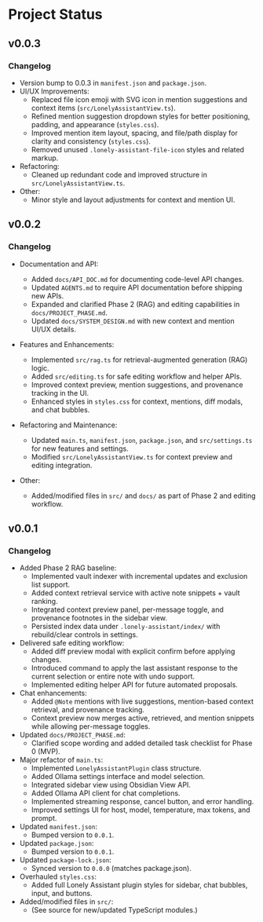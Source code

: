# Project Status

## v0.0.3

### Changelog

- Version bump to 0.0.3 in `manifest.json` and `package.json`.
- UI/UX Improvements:
  - Replaced file icon emoji with SVG icon in mention suggestions and context items (`src/LonelyAssistantView.ts`).
  - Refined mention suggestion dropdown styles for better positioning, padding, and appearance (`styles.css`).
  - Improved mention item layout, spacing, and file/path display for clarity and consistency (`styles.css`).
  - Removed unused `.lonely-assistant-file-icon` styles and related markup.
- Refactoring:
  - Cleaned up redundant code and improved structure in `src/LonelyAssistantView.ts`.
- Other:
  - Minor style and layout adjustments for context and mention UI.

## v0.0.2

### Changelog

- Documentation and API:
  - Added `docs/API_DOC.md` for documenting code-level API changes.
  - Updated `AGENTS.md` to require API documentation before shipping new APIs.
  - Expanded and clarified Phase 2 (RAG) and editing capabilities in `docs/PROJECT_PHASE.md`.
  - Updated `docs/SYSTEM_DESIGN.md` with new context and mention UI/UX details.

- Features and Enhancements:
  - Implemented `src/rag.ts` for retrieval-augmented generation (RAG) logic.
  - Added `src/editing.ts` for safe editing workflow and helper APIs.
  - Improved context preview, mention suggestions, and provenance tracking in the UI.
  - Enhanced styles in `styles.css` for context, mentions, diff modals, and chat bubbles.

- Refactoring and Maintenance:
  - Updated `main.ts`, `manifest.json`, `package.json`, and `src/settings.ts` for new features and settings.
  - Modified `src/LonelyAssistantView.ts` for context preview and editing integration.

- Other:
  - Added/modified files in `src/` and `docs/` as part of Phase 2 and editing workflow.

## v0.0.1

### Changelog

- Added Phase 2 RAG baseline:
  - Implemented vault indexer with incremental updates and exclusion list support.
  - Added context retrieval service with active note snippets + vault ranking.
  - Integrated context preview panel, per-message toggle, and provenance footnotes in the sidebar view.
  - Persisted index data under `.lonely-assistant/index/` with rebuild/clear controls in settings.
- Delivered safe editing workflow:
  - Added diff preview modal with explicit confirm before applying changes.
  - Introduced command to apply the last assistant response to the current selection or entire note with undo support.
  - Implemented editing helper API for future automated proposals.
- Chat enhancements:
  - Added `@Note` mentions with live suggestions, mention-based context retrieval, and provenance tracking.
  - Context preview now merges active, retrieved, and mention snippets while allowing per-message toggles.
- Updated `docs/PROJECT_PHASE.md`:
  - Clarified scope wording and added detailed task checklist for Phase 0 (MVP).
- Major refactor of `main.ts`:
  - Implemented `LonelyAssistantPlugin` class structure.
  - Added Ollama settings interface and model selection.
  - Integrated sidebar view using Obsidian View API.
  - Added Ollama API client for chat completions.
  - Implemented streaming response, cancel button, and error handling.
  - Improved settings UI for host, model, temperature, max tokens, and prompt.
- Updated `manifest.json`:
  - Bumped version to `0.0.1`.
- Updated `package.json`:
  - Bumped version to `0.0.1`.
- Updated `package-lock.json`:
  - Synced version to `0.0.0` (matches package.json).
- Overhauled `styles.css`:
  - Added full Lonely Assistant plugin styles for sidebar, chat bubbles, input, and buttons.
- Added/modified files in `src/`:
  - (See source for new/updated TypeScript modules.)
